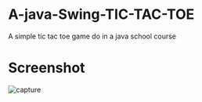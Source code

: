 # A-java-Swing-TIC-TAC-TOE

A simple tic tac toe game do in a java school course


# Screenshot

![capture](https://cloud.githubusercontent.com/assets/10970450/26078779/2280d104-39b0-11e7-9acd-bb0f36e0aec9.PNG)
